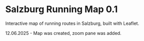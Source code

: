 # Salzburg Running Map 0.1
Interactive map of running routes in Salzburg, built with Leaflet.

12.06.2025 - Map was created, zoom pane was added. 
